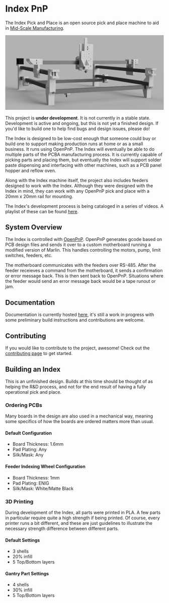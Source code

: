 # Index PnP
The Index Pick and Place is an open source pick and place machine to aid in [Mid-Scale Manufacturing](http://stephenhawes.com/level-2-manufacturing/). 

![Index](img/IndexPnP_1.0.0.png)

This project is **under development**. It is not currently in a stable state. Development is active and ongoing, but this is not yet a finished design. If you'd like to build one to help find bugs and design issues, please do!

The Index is designed to be low-cost enough that someone could buy or build one to support making production runs at home or as a small business. It runs using OpenPnP. The Index will eventually be able to do multiple parts of the PCBA manufacturing process. It is currently capable of picking parts and placing them, but eventually the Index will support solder paste dispensing and interfacing with other machines, such as a PCB panel hopper and reflow oven. 

Along with the Index machine itself, the project also includes feeders designed to work with the Index. Although they were designed with the Index in mind, they can work with any OpenPnP pick and place with a 20mm x 20mm rail for mounting.

The Index's development process is being cataloged in a series of videos. A playlist of these can be found [here](https://www.youtube.com/playlist?list=PLIeJXmcg1baLBz3x0nCDqkYpKs2IWGHk4).

## System Overview
The Index is controlled with [OpenPnP](https://github.com/openpnp/openpnp). OpenPnP generates gcode based on PCB design files and sends it over to a custom motherboard running a modified version of Marlin. This handles controlling the motors, pump, limit switches, feeders, etc.

The motherboard communicates with the feeders over RS-485. After the feeder receieves a command from the motherboard, it sends a confirmation or error message back. This is then sent back to OpenPnP. Situations where the feeder would send an error message back would be a tape runout or jam. 

## Documentation
Documentation is currently hosted [here](https://docs.index-machines.com/docs/), it's still a work in progress with some preliminary build instructions and contributions are welcome.

## Contributing
If you would like to contribute to the project, awesome! Check out the [contributing page](CONTRIBUTING.md) to get started.

## Building an Index
This is an unfinished design. Builds at this time should be thought of as helping the R&D process, and not for the end result of having a fully operational pick and place.

### Ordering PCBs
Many boards in the design are also used in a mechanical way, meaning some specifics of how the boards are ordered matters more than usual.

#### Default Configuration
- Board Thickness: 1.6mm
- Pad Plating: Any
- Silk/Mask: Any

#### Feeder Indexing Wheel Configuration
- Board Thickness: 1mm
- Pad Plating: ENIG
- Silk/Mask: White/Matte Black

### 3D Printing
During development of the Index, all parts were printed in PLA. A few parts in particular require quite a high strength if being printed. Of course, every printer runs a bit different, and these are just guidelines to illustrate the necessary strength difference between different parts.

#### Default Settings
- 3 shells
- 20% infill
- 5 Top/Bottom layers

#### Gantry Part Settings
- 4 shells
- 30% infill
- 5 Top/Bottom layers















